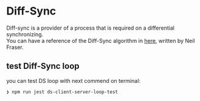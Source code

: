 # Diff-Sync 

 Diff-sync is a provider of a process that is required on a differential synchronizing.  
 You can have a reference of the Diff-Sync algorithm in [here](https://neil.fraser.name/writing/sync/), written by Neil Fraser.  
 
  ## test Diff-Sync loop 
 
 you can test DS loop with next commend on terminal:
 
 ```
 ❯ npm run jest ds-client-server-loop-test
 ```
 
